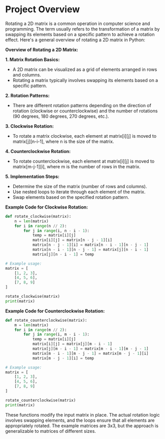 # Project Overview



Rotating a 2D matrix is a common operation in computer science and programming.
The term usually refers to the transformation of a matrix by swapping its elements
based on a specific pattern to achieve a rotation effect. Here's a general overview of rotating a 2D matrix in Python:

**Overview of Rotating a 2D Matrix:**

**1. Matrix Rotation Basics:**
   - A 2D matrix can be visualized as a grid of elements arranged in rows and columns.
   - Rotating a matrix typically involves swapping its elements based on a specific pattern.

**2. Rotation Patterns:**
   - There are different rotation patterns depending on the direction of rotation (clockwise or counterclockwise) and the number of rotations (90 degrees, 180 degrees, 270 degrees, etc.).

**3. Clockwise Rotation:**
   - To rotate a matrix clockwise, each element at matrix[i][j] is moved to matrix[j][n-i-1], where n is the size of the matrix.

**4. Counterclockwise Rotation:**
   - To rotate counterclockwise, each element at matrix[i][j] is moved to matrix[m-j-1][i], where m is the number of rows in the matrix.

**5. Implementation Steps:**
   - Determine the size of the matrix (number of rows and columns).
   - Use nested loops to iterate through each element of the matrix.
   - Swap elements based on the specified rotation pattern.

**Example Code for Clockwise Rotation:**

```python
def rotate_clockwise(matrix):
    n = len(matrix)
    for i in range(n // 2):
        for j in range(i, n - i - 1):
            temp = matrix[i][j]
            matrix[i][j] = matrix[n - j - 1][i]
            matrix[n - j - 1][i] = matrix[n - i - 1][n - j - 1]
            matrix[n - i - 1][n - j - 1] = matrix[j][n - i - 1]
            matrix[j][n - i - 1] = temp

# Example usage:
matrix = [
    [1, 2, 3],
    [4, 5, 6],
    [7, 8, 9]
]

rotate_clockwise(matrix)
print(matrix)
```

**Example Code for Counterclockwise Rotation:**

```python
def rotate_counterclockwise(matrix):
    m = len(matrix)
    for i in range(m // 2):
        for j in range(i, m - i - 1):
            temp = matrix[i][j]
            matrix[i][j] = matrix[j][m - i - 1]
            matrix[j][m - i - 1] = matrix[m - i - 1][m - j - 1]
            matrix[m - i - 1][m - j - 1] = matrix[m - j - 1][i]
            matrix[m - j - 1][i] = temp

# Example usage:
matrix = [
    [1, 2, 3],
    [4, 5, 6],
    [7, 8, 9]
]

rotate_counterclockwise(matrix)
print(matrix)
```

These functions modify the input matrix in place. The actual rotation logic involves swapping elements, and the loops ensure that all elements are appropriately rotated. The example matrices are 3x3, but the approach is generalizable to matrices of different sizes.
